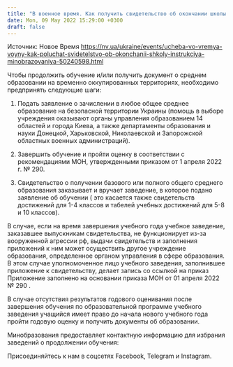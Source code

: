 ```yaml
---
title: "В военное время. Как получить свидетельство об окончании школы на временно оккупированных территориях"
date: Mon, 09 May 2022 15:29:00 +0300
draft: false
---
```

Источник: Новое Время https://nv.ua/ukraine/events/ucheba-vo-vremya-voyny-kak-poluchat-svidetelstvo-ob-okonchanii-shkoly-instrukciya-minobrazovaniya-50240598.html


Чтобы продолжить обучение и/или получить документ о среднем образовании на временно оккупированных территориях, необходимо предпринять следующие шаги:

1. Подать заявление о зачислении в любое общее среднее образование на безопасной территории Украины (помощь в выборе учреждения оказывают органы управления образованием 14 областей и города Киева, а также департаменты образования и науки Донецкой, Харьковской, Николаевской и Запорожской областных военных администраций).

2. Завершить обучение и пройти оценку в соответствии с рекомендациями МОН, утвержденными приказом от 1 апреля 2022 г. № 290.

3. Свидетельство о получении базового или полного общего среднего образования заказывает и вручает заведение, в которое подано заявление об обучении ( это касается также свидетельств достижений для 1-4 классов и табелей учебных достижений для 5-8 и 10 классов).

В случае, если на время завершения учебного года учебное заведение, заказавшее выпускникам свидетельства, не функционирует из-за вооруженной агрессии рф, выдачи свидетельств и заполнения приложений к ним может осуществить другое учреждение образования, определенное органом управления в сфере образования. В этом случае уполномоченное лицо учебного заведения, заполнившее приложение к свидетельству, делает запись со ссылкой на приказ Приложение заполнено на основании приказа МОН от 01 апреля 2022 № 290 .

В случае отсутствия результатов годового оценивания после завершения обучения по образовательной программе учебного заведения учащийся имеет право до начала нового учебного года пройти годовую оценку и получить документы об образовании.

Минобразования предоставляет контактную информацию для избрания заведений о продолжении обучения:

Присоединяйтесь к нам в соцсетях Facebook, Telegram и Instagram.
